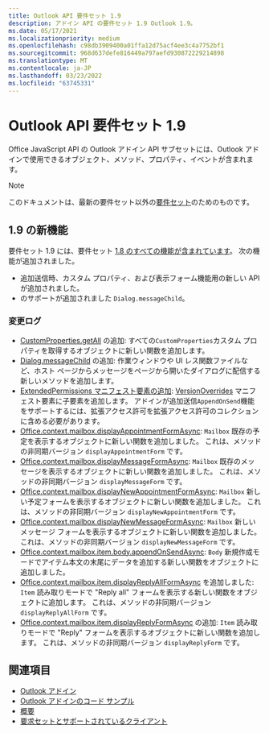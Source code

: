 ```yaml
---
title: Outlook API 要件セット 1.9
description: アドイン API の要件セット 1.9 Outlook 1.9。
ms.date: 05/17/2021
ms.localizationpriority: medium
ms.openlocfilehash: c98db3909400a01ffa12d75acf4ee3c4a7752bf1
ms.sourcegitcommit: 968d637defe816449a797aefd930872229214898
ms.translationtype: MT
ms.contentlocale: ja-JP
ms.lasthandoff: 03/23/2022
ms.locfileid: "63745331"
---
```

# <a name="outlook-add-in-api-requirement-set-19"></a>Outlook API 要件セット 1.9

Office JavaScript API の Outlook アドイン API サブセットには、Outlook アドインで使用できるオブジェクト、メソッド、プロパティ、イベントが含まれます。

> [!NOTE]
> このドキュメントは、最新の要件セット以外の[要件セット](../../requirement-sets/outlook-api-requirement-sets.md)のためのものです。

## <a name="whats-new-in-19"></a>1.9 の新機能

要件セット 1.9 には、要件セット [1.8 のすべての機能が含まれています](../requirement-set-1.8/outlook-requirement-set-1.8.md)。 次の機能が追加されました。

- 追加送信時、カスタム プロパティ、および表示フォーム機能用の新しい API が追加されました。
- のサポートが追加されました `Dialog.messageChild`。

### <a name="change-log"></a>変更ログ

- [CustomProperties.getAll](/javascript/api/outlook/office.customproperties?view=outlook-js-1.9&preserve-view=true#outlook-office-customproperties-getall-member(1)) の追加: すべての`CustomProperties`カスタム プロパティを取得するオブジェクトに新しい関数を追加します。
- [Dialog.messageChild](../../../develop/dialog-api-in-office-add-ins.md#pass-information-to-the-dialog-box) の追加: 作業ウィンドウや UI レス関数ファイルなど、ホスト ページからメッセージをページから開いたダイアログに配信する新しいメソッドを追加します。
- [ExtendedPermissions マニフェスト要素の追加](../../manifest/extendedpermissions.md): [VersionOverrides](../../manifest/versionoverrides.md) マニフェスト要素に子要素を追加します。 アドインが追加送信[](../../../outlook/append-on-send.md)`AppendOnSend`機能をサポートするには、拡張アクセス許可を拡張アクセス許可のコレクションに含める必要があります。
- [Office.context.mailbox.displayAppointmentFormAsync](/javascript/api/outlook/office.mailbox?view=outlook-js-1.9&preserve-view=true#outlook-office-mailbox-displayappointmentformasync-member(1)): `Mailbox` 既存の予定を表示するオブジェクトに新しい関数を追加しました。 これは、メソッドの非同期バージョン `displayAppointmentForm` です。
- [Office.context.mailbox.displayMessageFormAsync](/javascript/api/outlook/office.mailbox?view=outlook-js-1.9&preserve-view=true#outlook-office-mailbox-displaymessageformasync-member(1)): `Mailbox` 既存のメッセージを表示するオブジェクトに新しい関数を追加しました。 これは、メソッドの非同期バージョン `displayMessageForm` です。
- [Office.context.mailbox.displayNewAppointmentFormAsync](/javascript/api/outlook/office.mailbox?view=outlook-js-1.9&preserve-view=true#outlook-office-mailbox-displaynewappointmentformasync-member(1)): `Mailbox` 新しい予定フォームを表示するオブジェクトに新しい関数を追加しました。 これは、メソッドの非同期バージョン `displayNewAppointmentForm` です。
- [Office.context.mailbox.displayNewMessageFormAsync](/javascript/api/outlook/office.mailbox?view=outlook-js-1.9&preserve-view=true#outlook-office-mailbox-displaynewmessageformasync-member(1)): `Mailbox` 新しいメッセージ フォームを表示するオブジェクトに新しい関数を追加しました。 これは、メソッドの非同期バージョン `displayNewMessageForm` です。
- [Office.context.mailbox.item.body.appendOnSendAsync](/javascript/api/outlook/office.body?view=outlook-js-1.9&preserve-view=true#outlook-office-body-appendonsendasync-member(1)): `Body` 新規作成モードでアイテム本文の末尾にデータを追加する新しい関数をオブジェクトに追加しました。
- [Office.context.mailbox.item.displayReplyAllFormAsync](office.context.mailbox.item.md#methods) を追加しました: `Item` 読み取りモードで "Reply all" フォームを表示する新しい関数をオブジェクトに追加します。 これは、メソッドの非同期バージョン `displayReplyAllForm` です。
- [Office.context.mailbox.item.displayReplyFormAsync](office.context.mailbox.item.md#methods) の追加: `Item` 読み取りモードで "Reply" フォームを表示するオブジェクトに新しい関数を追加します。 これは、メソッドの非同期バージョン `displayReplyForm` です。

## <a name="see-also"></a>関連項目

- [Outlook アドイン](../../../outlook/outlook-add-ins-overview.md)
- [Outlook アドインのコード サンプル](https://developer.microsoft.com/outlook/gallery/?filterBy=Outlook,Samples,Add-ins)
- [概要](../../../quickstarts/outlook-quickstart.md)
- [要求セットとサポートされているクライアント](../../requirement-sets/outlook-api-requirement-sets.md)
